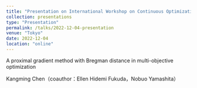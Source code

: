 ```yaml
---
title: "Presentation on International Workshop on Continuous Optimization"
collection: presentations
type: "Presentation"
permalink: /talks/2022-12-04-presentation
venue: "Tokyo"
date: 2022-12-04
location: "online"
---
```

A proximal gradient method with Bregman distance in multi-objective optimization

Kangming Chen（coauthor：Ellen Hidemi Fukuda，Nobuo Yamashita）


